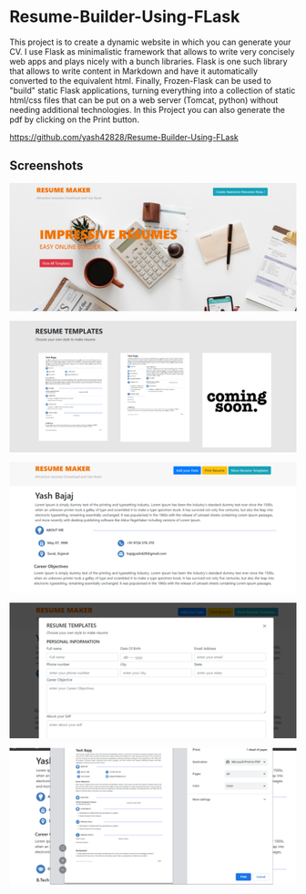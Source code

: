 # Resume-Builder-Using-FLask
This project is to create a dynamic website in which you can generate your CV. I use Flask as minimalistic framework that allows to write very concisely web apps and plays nicely with a bunch libraries. Flask is one such library that allows to write content in Markdown and have it automatically converted to the equivalent html. Finally, Frozen-Flask can be used to "build" static Flask applications, turning everything into a collection of static html/css files that can be put on a web server (Tomcat, python) without needing additional technologies.
In this Project you can also generate the pdf by clicking on the Print button.

https://github.com/yash42828/Resume-Builder-Using-FLask

## Screenshots
![Header Image](./1.png)

![Header Image](./2.png)

![Header Image](./3.png)

![Header Image](./4.png)

![Header Image](./5.png)
